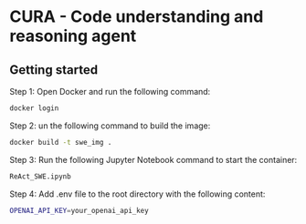 # CURA - Code understanding and reasoning agent

## Getting started

Step 1: Open Docker and run the following command:

```bash
docker login
```

Step 2: un the following command to build the image:

```bash
docker build -t swe_img .
```

Step 3: Run the following Jupyter Notebook command to start the container:

```bash
ReAct_SWE.ipynb
```

Step 4: Add .env file to the root directory with the following content:

```bash
OPENAI_API_KEY=your_openai_api_key
```
